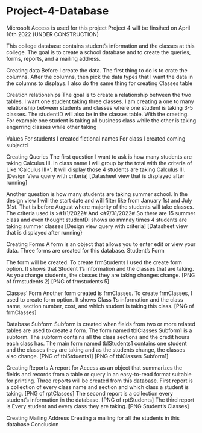 # Project-4-Database
Microsoft Access is used for this project
 Project 4 will be finsihed on April 16th 2022
(UNDER CONSTRUCTION)

This college database contains student’s information and the classes at this college.
The goal is to create a school database and to create the queries, forms, reports, and a mailing address.

Creating data
Before I create the data. The first thing to do is to crate the columns. After the columns, then pick the data types that I want the data in the columns to displays.
I also do the same thing for creating Classes table

Creation relationships
The goal is to create a relationship between the two tables. I want one student taking three classes. I am creating a one to many relationship between students and classes where one student is taking 3-5 classes. The studentID will also be in the classes table. With the craeting. For example one student is taking all business class while the other is taking engerring classes while other taking

Values
For students I created fictional names 
For class I created coming subjectd

Creating Queries
The first question I want to ask is how many students are taking Calculus III. In class name I will group by the total with the criteria of Like ‘Calculus III*’.  It will display those 4 students are taking Calculus III.
[Design View query with criteria] [Datasheet view that is displayed after running]

Another question is how many students are taking summer school. In the design view I will the start date and will filter like from January 1st and July 31st. That is before August where majority of the students will take classes. The criteria used is >#1/1/2022# And <#7/31/2022# So there are 15 summer class and even thought studentDI shows uo mmnay times 4 students are taking summer classes
[Design view query with criteria] [Datasheet view that is displayed after running}

Creating Forms
A form is an object that allows you to enter edit or view your data. Three forms are created for this database.
Student’s Form

The form will be created. To create frmStudents I used the create form option. It shows that Student 1’s information and the classes that are taking. As you change students, the classes they are taking changes change.
[PNG of frmstudents 2] [PNG of frmstudents 5]

Classes’ Form
Another form created is frmClasses. To create frmClasses, I used to create form option. It shows Class 1’s information and the class name, section number, cost, and which student is taking this class.
[PNG of frmClasses]

Database Subform
Subform is created when fields from two or more related tables are used to create a form.
The form named tblClasses Subform1 is a subform. The subform contains all the class sections and the credit hours each class has. The main form named tblStudents1 contains one student and the classes they are taking and as the students change, the classes also change.
[PNG of tblStduents1] [PNG of tblClasses Subform1]

Creating Reports
A report for Access as an object that summarizes the fields and records from a table or query in an easy-to-read format suitable for printing. Three reports will be created from this database.
First report is a collection of every class name and section and which class a student is taking.
[PNG of rptClasses]
The second report is a collection every student’s information in the database.
[PNG of rptStudents]
The third report is Every student and every class they are taking.
[PNG Student’s Classes]

Creating Mailing Address
Creating a mailing for all the students in this database
Conclusion
